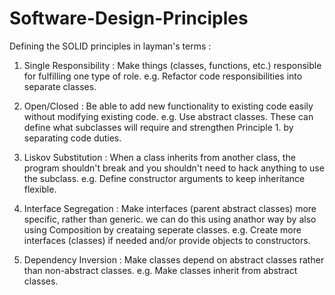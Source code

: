 # Software-Design-Principles


Defining the SOLID principles in layman's terms :

1. Single Responsibility : 
    Make things (classes, functions, etc.) responsible for fulfilling one type of role.
        e.g. Refactor code responsibilities into separate classes.

2. Open/Closed : 
    Be able to add new functionality to existing code easily without modifying existing code.
        e.g. Use abstract classes. These can define what subclasses will require and strengthen Principle 1. by separating code duties.

3. Liskov Substitution : 
    When a class inherits from another class, the program shouldn't break and you shouldn't need to hack anything to use the subclass.
        e.g. Define constructor arguments to keep inheritance flexible.

4. Interface Segregation : 
     Make interfaces (parent abstract classes) more specific, rather than generic.
     we can do this using anathor way by also using Composition by creataing seperate classes.
        e.g. Create more interfaces (classes) if needed and/or provide objects to constructors.

5. Dependency Inversion : 
    Make classes depend on abstract classes rather than non-abstract classes.
        e.g. Make classes inherit from abstract classes.
